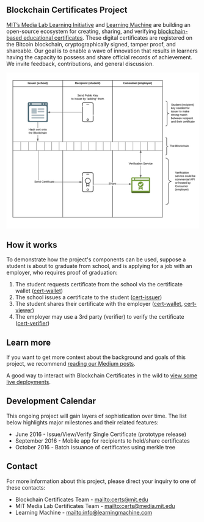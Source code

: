 ## Blockchain Certificates Project

[MIT’s Media Lab Learning Initiative](http://learn.media.mit.edu/) and [Learning Machine](http://www.learningmachine.com/) are building an open-source ecosystem for creating, sharing, and verifying [blockchain-based educational certificates](https://medium.com/mit-media-lab/certificates-reputation-and-the-blockchain-aee03622426f). These digital certificates are registered on the Bitcoin blockchain, cryptographically signed, tamper proof, and shareable. Our goal is to enable a wave of innovation that results in learners having the capacity to possess and share official records of achievement. We invite feedback, contributions, and general discussion.

<a href="images/abc.png"><img src="images/abc.png" width="600" align="middle"></a>

## How it works

To demonstrate how the project's components can be used, suppose a student is about to graduate from school, and is applying for a job with an employer, who requires proof of graduation:

1. The student requests certificate from the school via the certificate wallet ([cert-wallet](https://github.com/blockchain-certificates/cert-wallet))
2. The school issues a certificate to the student ([cert-issuer](https://github.com/blockchain-certificates/cert-issuer))
3. The student shares their certificate with the employer ([cert-wallet](https://github.com/blockchain-certificates/cert-wallet), [cert-viewer](https://github.com/blockchain-certificates/cert-viewer))
4. The employer may use a 3rd party (verifier) to verify the certificate ([cert-verifier](https://github.com/blockchain-certificates/cert-verifier))

## Learn more

If you want to get more context about the background and goals of this project, we recommend [reading our Medium posts](/docs/writing/). 

A good way to interact with Blockchain Certificates in the wild to [view some live deployments](/docs/live_deployments/).


## Development Calendar

This ongoing project will gain layers of sophistication over time. The list below highlights major milestones and their related features:

* June 2016 - Issue/View/Verify Single Certificate (prototype release)
* September 2016 - Mobile app for recipients to hold/share certificates
* October 2016 - Batch issuance of certificates using merkle tree


## Contact

For more information about this project, please direct your inquiry to one of these contacts:

- Blockchain Certificates Team - <mailto:certs@mit.edu>
- MIT Media Lab Certificates Team - <mailto:certs@media.mit.edu>
- Learning Machine - <mailto:info@learningmachine.com>

